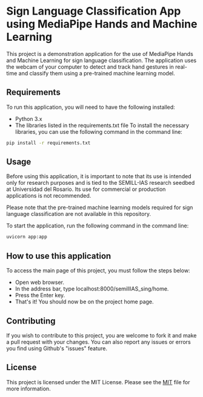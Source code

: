 # Sign Language Classification App using MediaPipe Hands and Machine Learning

This project is a demonstration application for the use of MediaPipe Hands and Machine Learning for sign language classification. The application uses the webcam of your computer to detect and track hand gestures in real-time and classify them using a pre-trained machine learning model.

## Requirements

To run this application, you will need to have the following installed:

- Python 3.x
- The libraries listed in the requirements.txt file
To install the necessary libraries, you can use the following command in the command line:

```bash
pip install -r requirements.txt
```

## Usage

Before using this application, it is important to note that its use is intended only for research purposes and is tied to the SEMILL-IAS research seedbed at Universidad del Rosario. Its use for commercial or production applications is not recommended.

Please note that the pre-trained machine learning models required for sign language classification are not available in this repository.

To start the application, run the following command in the command line:

```python
uvicorn app:app

```

## How to use this application
To access the main page of this project, you must follow the steps below:

- Open web browser.
- In the address bar, type localhost:8000/semillIAS_sing/home.
- Press the Enter key.
- That's it! You should now be on the project home page.

## Contributing

If you wish to contribute to this project, you are welcome to fork it and make a pull request with your changes. You can also report any issues or errors you find using Github's "issues" feature.
## License
This project is licensed under the MIT License. Please see the [MIT](https://choosealicense.com/licenses/mit/) file for more information.
